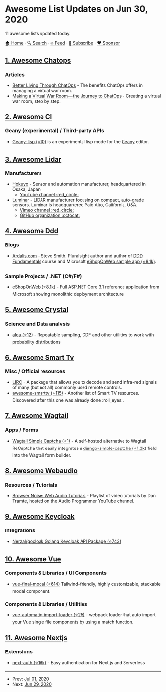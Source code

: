 # Awesome List Updates on Jun 30, 2020

11 awesome lists updated today.

[🏠 Home](/README.md) · [🔍 Search](https://www.trackawesomelist.com/search/) · [🔥 Feed](https://www.trackawesomelist.com/rss.xml) · [📮 Subscribe](https://trackawesomelist.us17.list-manage.com/subscribe?u=d2f0117aa829c83a63ec63c2f&id=36a103854c) · [❤️  Sponsor](https://github.com/sponsors/theowenyoung)



## [1. Awesome Chatops](/content/exAspArk/awesome-chatops/README.md)

### Articles

*   [Better Living Through ChatOps](https://medium.com/ibm-garage/better-living-through-chatops-df66872893e7) - The benefits ChatOps offers in managing a virtual war room.
*   [Making a Virtual War Room — the Journey to ChatOps](https://medium.com/ibm-garage/making-a-virtual-war-room-the-journey-to-chatops-eaaecd83873c) - Creating a virtual war room, step by step.

## [2. Awesome Cl](/content/CodyReichert/awesome-cl/README.md)

### Geany (experimental) / Third-party APIs

*   [Geany-lisp (⭐10)](https://github.com/jasom/geany-lisp) is an experimental lisp mode for the [Geany](https://geany.org/) editor.

## [3. Awesome Lidar](/content/szenergy/awesome-lidar/README.md)

### Manufacturers

*   [Hokuyo](https://www.hokuyo-aut.jp/) - Sensor and automation manufacturer, headquartered in Osaka, Japan.
    *   [YouTube channel :red\_circle:](https://www.youtube.com/channel/UCYzJXC82IEy-h-io2REin5g)
*   [Luminar](https://www.luminartech.com/) - LIDAR manufacturer focusing on compact, auto-grade sensors. Luminar is headquartered Palo Alto, California, USA.
    *   [Vimeo channel :red\_circle:](https://vimeo.com/luminartech)
    *   [GitHub organization :octocat:](https://github.com/luminartech)

## [4. Awesome Ddd](/content/heynickc/awesome-ddd/README.md)

### Blogs

*   [Ardalis.com](https://ardalis.com/blog) - Steve Smith. Pluralsight author and author of [DDD Fundamentals](https://www.pluralsight.com/courses/domain-driven-design-fundamentals) course and Microsoft [eShopOnWeb sample app (⭐8.1k)](https://github.com/dotnet-architecture/eShopOnWeb).

### Sample Projects / .NET (C#/F#)

*   [eShopOnWeb (⭐8.1k)](https://github.com/dotnet-architecture/eShopOnWeb) - Full ASP.NET Core 3.1 reference application from Microsoft showing monolithic deployment architecture

## [5. Awesome Crystal](/content/veelenga/awesome-crystal/README.md)

### Science and Data analysis

*   [alea (⭐12)](https://github.com/nin93/alea) - Repeatable sampling, CDF and other utilities to work with probability distributions

## [6. Awesome Smart Tv](/content/vitalets/awesome-smart-tv/README.md)

### Misc / Official resources

*   [LIRC](http://lirc.org) - A package that allows you to decode and send infra-red signals of many (but not all) commonly used remote controls.
*   [awesome-smarttv (⭐115)](https://github.com/linuxenko/awesome-smarttv) - Another list of Smart TV resources. Discovered after this one was already done :roll\_eyes:.

## [7. Awesome Wagtail](/content/springload/awesome-wagtail/README.md)

### Apps / Forms

*   [Wagtail Simple Captcha (⭐1)](https://github.com/acarasimon96/wagtail-django-simple-captcha) - A self-hosted alternative to Wagtail ReCaptcha that easily integrates a [django-simple-captcha (⭐1.3k)](https://github.com/mbi/django-simple-captcha) field into the Wagtail form builder.

## [8. Awesome Webaudio](/content/notthetup/awesome-webaudio/README.md)

### Resources / Tutorials

*   [Browser Noise: Web Audio Tutorials](https://www.youtube.com/playlist?list=PLLgJJsrdwhPywJe2TmMzYNKHdIZ3PASbr) - Playlist of video tutorials by Dan Tramte, hosted on the Audio Programmer YouTube channel.

## [9. Awesome Keycloak](/content/thomasdarimont/awesome-keycloak/README.md)

### Integrations

*   [Nerzal/gocloak Golang Keycloak API Package (⭐743)](https://github.com/Nerzal/gocloak)

## [10. Awesome Vue](/content/vuejs/awesome-vue/README.md)

### Components & Libraries / UI Components

*   [vue-final-modal (⭐614)](https://github.com/hunterliu1003/vue-final-modal) Tailwind-friendly, highly customizable, stackable modal component.

### Components & Libraries / Utilities

*   [vue-automatic-import-loader (⭐25)](https://github.com/hunterliu1003/vue-automatic-import-loader) - webpack loader that auto import your Vue single file components by using a match function.

## [11. Awesome Nextjs](/content/unicodeveloper/awesome-nextjs/README.md)

### Extensions

*   [next-auth (⭐16k)](https://github.com/iaincollins/next-auth) - Easy authentication for Next.js and Serverless

---

- Prev: [Jul 01, 2020](/content/2020/07/01/README.md)
- Next: [Jun 29, 2020](/content/2020/06/29/README.md)